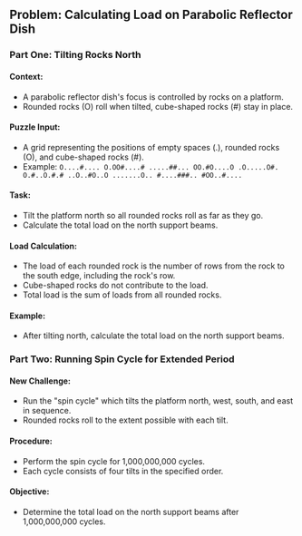 ## Problem: Calculating Load on Parabolic Reflector Dish

### Part One: Tilting Rocks North

#### Context:
- A parabolic reflector dish's focus is controlled by rocks on a platform.
- Rounded rocks (O) roll when tilted, cube-shaped rocks (#) stay in place.

#### Puzzle Input:
- A grid representing the positions of empty spaces (.), rounded rocks (O), and cube-shaped rocks (#).
- Example:
`O....#....
O.OO#....#
.....##...
OO.#O....O
.O.....O#.
O.#..O.#.#
..O..#O..O
.......O..
#....###..
#OO..#....`

#### Task:
- Tilt the platform north so all rounded rocks roll as far as they go.
- Calculate the total load on the north support beams.

#### Load Calculation:
- The load of each rounded rock is the number of rows from the rock to the south edge, including the rock's row.
- Cube-shaped rocks do not contribute to the load.
- Total load is the sum of loads from all rounded rocks.

#### Example:
- After tilting north, calculate the total load on the north support beams.

### Part Two: Running Spin Cycle for Extended Period

#### New Challenge:
- Run the "spin cycle" which tilts the platform north, west, south, and east in sequence.
- Rounded rocks roll to the extent possible with each tilt.

#### Procedure:
- Perform the spin cycle for 1,000,000,000 cycles.
- Each cycle consists of four tilts in the specified order.

#### Objective:
- Determine the total load on the north support beams after 1,000,000,000 cycles.
